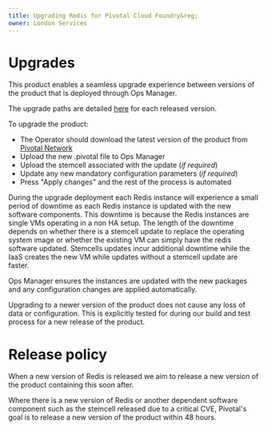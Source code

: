 ```yaml
---
title: Upgrading Redis for Pivotal Cloud Foundry&reg;
owner: London Services
---
```


# Upgrades

This product enables a seamless upgrade experience between versions of the product that is deployed through Ops Manager.

The upgrade paths are detailed [here](http://docs.pivotal.io/redis/index.html) for each released version.

To upgrade the product:

* The Operator should download the latest version of the product from [Pivotal Network](https://network.pivotal.io/products/p-redis)
* Upload the new .pivotal file to Ops Manager
* Upload the stemcell associated with the update (*if required*)
* Update any new mandatory configuration parameters (*if required*)
* Press "Apply changes" and the rest of the process is automated

During the upgrade deployment each Redis instance will experience a small period of downtime as each Redis instance is updated with the new software components. This downtime is because the Redis instances are single VMs operating in a non HA setup. The length of the downtime depends on whether there is a stemcell update to replace the operating system image or whether the existing VM can simply have the redis software updated. Stemcells updates incur additional downtime while the IaaS creates the new VM while updates without a stemcell update are faster.

Ops Manager ensures the instances are updated with the new packages and any configuration changes are applied automatically.

Upgrading to a newer version of the product does not cause any loss of data or configuration. This is explicitly tested for during our build and test process for a new release of the product.

# Release policy

When a new version of Redis is released we aim to release a new version of the product containing this soon after.

Where there is a new version of Redis or another dependent software component such as the stemcell released due to a critical CVE, Pivotal's goal is to release a new version of the product within 48 hours.
